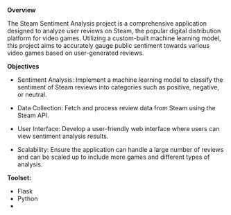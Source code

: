 **Overview**

The Steam Sentiment Analysis project is a comprehensive application designed to analyze user reviews on Steam, the popular digital distribution platform for video games. Utilizing a custom-built machine learning model, this project aims to accurately gauge public sentiment towards various video games based on user-generated reviews.

**Objectives**

- Sentiment Analysis: Implement a machine learning model to classify the sentiment of Steam reviews into categories such as positive, negative, or neutral.
  
- Data Collection: Fetch and process review data from Steam using the Steam API.
  
- User Interface: Develop a user-friendly web interface where users can view sentiment analysis results.
  
- Scalability: Ensure the application can handle a large number of reviews and can be scaled up to include more games and different types of analysis.

**Toolset:**
- Flask
- Python 
- 